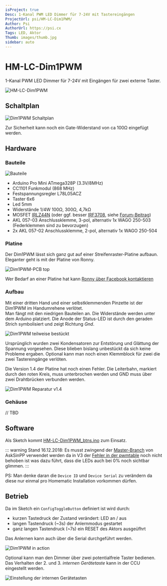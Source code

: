 ```yaml
---
isProject: true
Desc: 1-Kanal PWM LED Dimmer für 7-24V mit Tastereingängen
ProjectUrl: psi/HM-LC-Dim1PWM/
Author: Psi
AuthorUrl: https://psi.cx
Tags: LED, Aktor
Thumb: images/thumb.jpg
sidebar: auto
---
```


# HM-LC-Dim1PWM

1-Kanal PWM LED Dimmer für 7-24V mit Eingängen für zwei externe Taster.

![HM-LC-Dim1PWM](./images/Dim1PWM_finish-1.jpg)


## Schaltplan

![Dim1PWM Schaltplan](./images/HM-LC-Dim1PWM.svg)

Zur Sicherheit kann noch ein Gate-Widerstand von ca 100Ω eingefügt werden.


## Hardware

### Bauteile

![Bauteile](./images/Dim1PWM_parts.jpg)

* Arduino Pro Mini ATmega328P (3.3V/8MHz)
* CC1101 Funkmodul (868 MHz)
* Festspannungsregler L78L05ACZ
* Taster 6x6
* Led 5mm
* Widerstände 1/4W 100Ω, 300Ω, 4,7kΩ
* MOSFET [IRLZ44N](http://www.irf.com/product-info/datasheets/data/irlz44n.pdf) (oder ggf. besser [IRF3708](http://www.irf.com/product-info/datasheets/data/irf3708.pdf), siehe [Forum-Beitrag](https://homematic-forum.de/forum/viewtopic.php?f=19&t=46999#p472462))
* AKL 057-03 Anschlussklemme, 3-pol, alternativ 1x WAGO 250-503 (Federklemmen sind zu bevorzugen)
* 2x AKL 057-02 Anschlussklemme, 2-pol, alternativ 1x WAGO 250-504

### Platine

Der Dim1PWM lässt sich ganz gut auf einer Streifenraster-Platine aufbaun.  
Eleganter geht is mit der Platine von Ronny.

![Dim1PWM-PCB top](./images/Dim1PWM_PCB-top.jpg)

Wer Bedarf an einer Platine hat kann [Ronny über Facebook kontaktieren](https://www.facebook.com/ronny.thomas.83)


### Aufbau

Mit einer dritten Hand und einer selbstklemmenden Pinzette ist der Dim1PWM im Handumrehene verlötet.  
Man fängt mit den niedrigen Bauteilen an. Die Widerstände werden unter dem Arduino platziert. Die Anode der Status-LED ist durch
den geraden Strich symbolisiert und zeigt Richtung _Gnd_.  

![Dim1PWM teilweise bestückt](./images/Dim1PWM_PCB_partly-equiped.jpg)

Ursprünglich wurden zwei Kondensatoren zur Entstörung und Glättung der Spannung vorgesehen. Diese blieben bislang
unbestückt da sich keine Probleme ergaben. Optional kann man noch einen Klemmblock für zwei die zwei Tastereingänge verlöten.

Die Version 1.4 der Platine hat noch einen Fehler. Die Leiterbahn, markiert durch den roten Kreis, muss unterbrochen werden und GND muss über zwei Drahtbrücken verbunden werden.

![Dim1PWM Reparatur v1.4 ](./images/Dim1PWM_1.4-repair.jpg)

### Gehäuse

// TBD


## Software

Als Sketch kommt [HM-LC-Dim1PWM_btns.ino](https://github.com/jp112sdl/AskSinPPCollection/tree/master/Projekte/psi/HM-LC-Dim1PWM/HM-LC-Dim1PWM_btns.ino) zum Einsatz. 

::: warning
Stand 16.12.2018: Es musst zwingend der [Master-Branch](https://github.com/pa-pa/AskSinPP/archive/master.zip)
von AskSinPP verwendet werden da in V3 der
[Fehler in der pwmtable](https://github.com/pa-pa/AskSinPP/issues/80) noch nicht behoben ist was dazu führt,
dass die LEDs auch bei 0% noch sichtbar glimmen.
:::

PS: Man denke daran die `Device ID` und `Device Serial` zu verändern da diese nur einmal pro Homematic Installation vorkommen dürfen.


## Betrieb

Da im Sketch ein `ConfigToggleButton` definiert ist wird durch:

* kurzen Tastedruck der Zustand verändert: LED an / aus
* langen Tastendruck (~3s) der Anlernmodus gestartet
* ganz langen Tastendruck (~7s) ein RESET des Aktors ausgeüfhrt

Das Anlernen kann auch über die Serial durchgeführt werden.

![Dim1PWM in action](./images/Dim1PWM_run-1.jpg)

Optional kann man den Dimmer über zwei potentialfreie Taster bedienen. 
Das Verhalten der 2. und 3. _internen Gerätetaste_ kann in der CCU eingestellt werden.  

![Einstellung der internen Gerätetasten](./images/interne-tasten-config.png)
